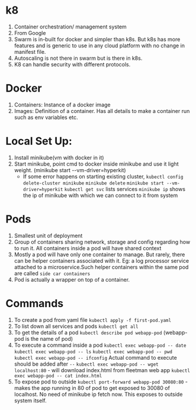# k8

1. Container orchestration/ management system
2. From Google
3. Swarm is in-built for docker and simpler than k8s. But k8s has more features and is generic to use in any cloud platform with no change in manifest file.
4. Autoscaling is not there in swarm but is there in k8s.
5. K8 can handle security with different protocols.

# Docker

1. Containers: Instance of a docker image
2. Images: Definition of a container. Has all details to make a container run such as env variables etc.

# Local Set Up:
1. Install minikube(vm with docker in it)
2. Start minikube, point cmd to docker inside minikube and use it light weight. (minikube start --vm-driver=hyperkit)
    - If some error happens on starting existing cluster,
      `kubectl config delete-cluster minikube`
      `minikube delete`
      `minikube start --vm-driver=hyperkit`
      `kubectl get svc` lists services
      `minikube ip` shows the ip of minikube with which we can connect to it from system

# Pods
1. Smallest unit of deployment
2. Group of containers sharing network, storage and config regarding how to run it. All containers inside a pod will have shared context
3. Mostly a pod will have only one container to manage. But rarely, there can be helper containers associated with it. Eg: a log processor service attached to a microservice.Such helper containers within the same pod are called `side car containers`
4. Pod is actually a wrapper on top of a container.

# Commands
1. To create a pod from yaml file
`kubectl apply -f first-pod.yaml` 
2. To list down all services and pods
`kubectl get all`
3. To get the details of a pod
`kubectl describe pod webapp-pod` (webapp-pod is the name of pod)
4. To execute a command inside a pod
`kubectl exec webapp-pod -- date`
`kubectl exec webapp-pod -- ls`
`kubectl exec webapp-pod -- pwd`
`kubectl exec webapp-pod -- ifconfig`
Actual command to execute should be added after `--`
`kubectl exec webapp-pod -- wget localhost:80` - will download index.html from fleetman web app
`kubectl exec webapp-pod -- cat index.html`
5. To expose pod to outside
`kubectl port-forward webapp-pod 30080:80` - makes the app running in 80 of pod to get exposed to 30080 of localhost. No need of minikube ip fetch now. This exposes to outside system itself.
